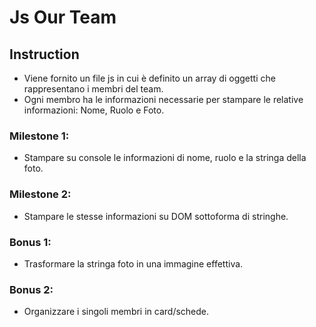 # Js Our Team

## Instruction
- Viene fornito un file js in cui è definito un array di oggetti che rappresentano i membri del team.
- Ogni membro ha le informazioni necessarie per stampare le relative informazioni: Nome, Ruolo e Foto.
### Milestone 1:
- Stampare su console le informazioni di nome, ruolo e la stringa della foto.
### Milestone 2:
- Stampare le stesse informazioni su DOM sottoforma di stringhe.
### Bonus 1:
- Trasformare la stringa foto in una immagine effettiva.
### Bonus 2:
- Organizzare i singoli membri in card/schede.